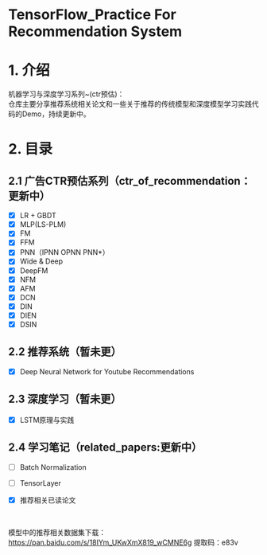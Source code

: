 # TensorFlow_Practice For Recommendation System

# 1. 介绍
机器学习与深度学习系列~(ctr预估)：  
仓库主要分享推荐系统相关论文和一些关于推荐的传统模型和深度模型学习实践代码的Demo，持续更新中。

# 2. 目录
## 2.1 广告CTR预估系列（ctr_of_recommendation：更新中）

- [x] LR + GBDT
- [x] MLP(LS-PLM)
- [x] FM
- [x] FFM
- [x] PNN（IPNN OPNN PNN*）
- [x] Wide & Deep
- [x] DeepFM
- [x] NFM
- [x] AFM
- [x] DCN
- [x] DIN
- [x] DIEN
- [x] DSIN

## 2.2 推荐系统（暂未更）
- [x] Deep Neural Network for Youtube Recommendations

## 2.3 深度学习（暂未更）
- [x] LSTM原理与实践

## 2.4 学习笔记（related_papers:更新中）
- [ ] Batch Normalization

- [ ] TensorLayer

- [x] 推荐相关已读论文

  ​              

模型中的推荐相关数据集下载：https://pan.baidu.com/s/18IYm_UKwXmX819_wCMNE6g            提取码：e83v
